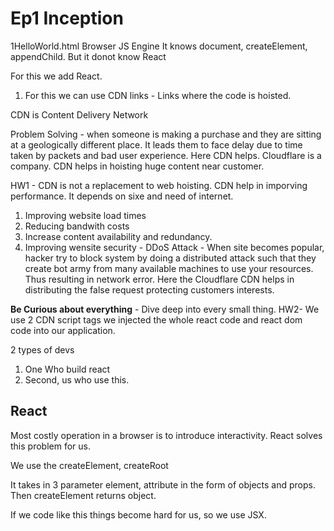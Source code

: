 # Ep1 Inception

1HelloWorld.html
Browser JS Engine
It knows document, createElement, appendChild. But it donot know React

For this we add React.
1. For this we can use CDN links - Links where the code is hoisted.

CDN is Content Delivery Network

Problem Solving - when someone is making a purchase and they are sitting at a geologically different place. It leads them to face delay due to time taken by packets and bad user experience. Here CDN helps. Cloudflare is a company. CDN helps in hoisting huge content near customer.

HW1 -
CDN is not a replacement to web hoisting. CDN help in imporving performance. It depends on sixe and need of internet.
1. Improving website load times
2. Reducing bandwith costs
3. Increase content availability and redundancy.
4. Improving wensite security - DDoS Attack  -  When site becomes popular, hacker try to block system by doing a distributed attack such that they create bot army from many available machines to use your resources. Thus resulting in network error. Here the Cloudflare CDN helps in distributing the false request protecting customers interests.

**Be Curious about everything** - Dive deep into every small thing.
HW2-
We use 2 CDN script tags we injected the whole react code and react dom code into our application.

2 types of devs
1. One Who build react
2. Second, us who use this.

## React
Most costly operation in a browser is to introduce interactivity.
React solves this problem for us.

We use the createElement, createRoot

It takes in 3 parameter element, attribute in the form of objects and props. Then createElement returns object.

If we code like this things become hard for us, so we use JSX.
